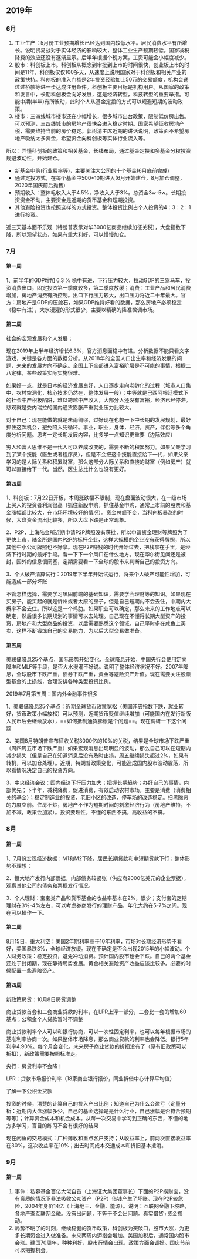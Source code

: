 ## 2019年
### 6月

1. 工业生产：5月份工业预期增长已经达到国内较低水平。居民消费水平有所增长。说明贸易战对于实体经济的影响较大，整体工业生产预期较低。国家减税降费的效应还没有逐渐显示。后半年根据个税方案，工资可能会小幅度减少。
2. 股市：科创板上市。科创板从概念到审批到上市的时间很快，创业板上市的时间是11年，科创板仅仅100多天，从速度上说明国家对于科创板和相关产业的政策扶持。科创板的准入门槛是2年投资经验加上50万的交易额度，机构会通过过桥款等进一步达成注册条件。科创板主要目标是机构用户。从国家的政策和发言中，长期科创板会向好发展，这是经济转型，科技转型的重要举措。可能中期(半年)有所波动，此时个人从基金定投的方式可以规避短期的波动政策。
3. 楼市：三四线城市楼市还在小幅增长，很多城市出台政策，限制低价房出售。可以预测，三四线城市的房地产很快会进入稳定时期。国家希望征收房地产税，需要维持当前的房价稳定。郭树清主席近期的讲话说明，政策面不希望房地产吸纳太多资金，希望资金向科创板等实体行业流入等。

所以：弄懂科创板的政策和相关基金，长线布局，通过基金定投和多基金分权投资规避波动性，开始建仓。

- 新基金申购(行业费率等)，主要关注大公司的十个基金(6月底前完成)
- 通过定投方式，在每个基金中500*10期进入(6月开始建仓，8月加仓调整，2020年国庆前后抛售)
- 预期收入：整体毛收入大于4.5%，净收入大于3%。总资金3w-5w。长期投资资金不动，主要资金是近期的货币基金和短期投资。
- 其他避险投资也按照这样的方式投资。整体投资比例占个人投资的4：3：2：1进行投资。

近三天基本面不乐观（特朗普表示对华3000亿商品继续加征关税），大盘指数下降，所以观望状态，如果有重大利好，可以慢慢加仓。

### 7月

#### 第一周

1、前半年的GDP增加 6.3 % 稳中有进，下行压力较大，拉动GDP的三驾马车，投资消费出口，固定投资第一季度较多，第二季度放缓；消费：工业产品和居民消费增加，房地产消费有所控制。出口下行压力较大，出口压力将近二十年最大。官方：房地产是GDP的压舱石，如果GDP维持好看的数据，那么房地产必须稳定（稳中有进），大水漫灌的形式很少，主要以精确的降准微调市场。

#### 第二周

社会的宏观发展和个人发展；

现在2019年上半年经济增长6.3%，官方消息面稳中有进。分析数据不能只看文字游戏，关键是各方面的数据分析。从2018年的全国人口出生率和经济发展的问题，未来的发展方向不确定。全国上下全部进入富裕阶层是不可能的事情，根据二八定律，某些政策实际实施很难。

如果好一点，就是日本的经济发展良好，人口逐步走向老龄化的过程（城市人口集中，农村空洞化，核心技术仍然在，整体发展一般）；中等就是巴西阿根廷模式下的社会中产积极陷阱，难以跨越中产收入，大部分人还没有富裕，经济已经停滞。悲观就是委内瑞拉的国内通货膨胀严重就业压力比较大。

对于自己：现在能做的就是未雨绸缪，过好现在也想一下中长期的发展规划，最好抓住这次机会，避免陷入死循环。事业，职业，身体，经济，资产，伴侣等多个角度分析问题。思考一定长期发展内容，比多学一点知识更重要（边际效应）

穷人和富人思维不是一代人可以养成改变的，需要不断的积累努力。如果父亲学习到了某个技能（医生或者程序员），但是不会把这个技能直接给下一代，如果父亲学习的是人际关系和积累财富，那么这部分人际关系和直接的财富（例如房产）就可以直接给下一代。当然，医生总比什么也没有更好。

#### 第四周

1、科创板：7月22日开板，本周涨跌幅不限制，现在盘面波动很大，在一级市场上买入的投资者利润很高（抓住新股申购，抓住基金申购，通常上市前的股票和基金涨幅都比较大，在市场环境较好的情况）。资金总额不变，当科创板暴涨的时候，大盘资金流出比较多，所以大盘下跌是正常现象。

2、P2P，上海陆金所近期申请P2P牌照没有获批，所以申请资金理财等牌照为了更快上市，陆金所是国内P2P的标杆企业，这样大规模的企业没有获得牌照，所以其他中小公司牌照也不好拿。现在P2P赚钱的时代开始过去，把钱拿在手里，是经济下行时期的最好手段。看一下下一个风口在什么地方。现在华尔街见闻还是被封，国外的信息很闭塞，定期需要看一下全球的股市来判断自己的投资方向。

3、个人破产清算试行：2019年下半年开始试运行，将来个人破产可能性增加，可能造成一部分坏账

不管怎样选择，需要学习巩固前端的基础知识，需要学会理财等的知识。如果现在买房子，能买起的就是忻州或者太原的房子，但是自己短期内不会去住，中期内大概率不会去住。所以这是一个鸡肋。如果职业可以确定，那么未来的工作地点可以确定，然后很多长期规划的事情可以去处理。自己现在不懂得长期大型资产的投资，房地产和大型商品的投资，以后需要熟悉这个领域。自己平时多在咸鱼上买卖，这样不断锻炼自己的交易能力，为以后大型交易做准备。

#### 第五周

美联储降息25个基点，国际形势开始变化，全球降息开始，中国央行会使用定向降准和MLF等手段，是否大水漫灌不好说。说明了整体经济状况不好。2007年降息，全球股市下跌严重，债券下跌严重，黄金等避险资产升值。现在需要关注股票型基金的止损线，合理安排各种类型投资比例。

2019年7月第五周：国内外金融事件很多

1、美联储降息25个基点：近期全球货币政策宽松（美国非农指数下跌，就业转好，货币政策小幅放松）可以预测，近期货币贬值继续增加（可能国内在发行新版人民币后会继续放水），==如何抵制通货膨胀是个问题==。现在调研一下这个问题

2、美国8月特朗普宣布征收关税3000亿的10%的关税，结果是全球市场下跌严重（周四周五市场下跌严重）如果宏观消息出现明显的波动，那么自己可以在短期内减少损失（但是自己在知道消息后没有及时止损，周五继续损失超过2%，如果有转机，可以加仓处理）。近期，特朗普政策变化，可能造成国内股市波动震荡，所以看情况决定自己的投资方向。

3、中央经济会议：国内经济下行压力加大；把握长期趋势；办好自己的事情，内部优先；下半年，减税降费，促进消费，有效启动农村市场，主要是消费（消费相关的基金）；稳定制造业的投资，老旧小区的改造，停车场的改造稳定。扫黑除恶的力度空前。住房不炒，房地产不作为短期时间的刺激经济行为（房地产维持，不加不减，政策会加紧）。投资要理性，不懂的东西不搞，高收益的不搞。

### 8月

#### 第一周

1、7月份宏观经济数据：M1和M2下降，居民长期贷款和中短期贷款下行；整体形势不理想；

2、恒大地产发行内部票据，内部债务较紧张（供应商2000亿美元的企业票据），观察其他公司的债务和票据发行情况。

3、个人理财：宝宝类产品和货币基金的收益率基本在2%，很少；支付宝的定期理财在3%-4%左右，可以考虑券商发行的理财产品，年化大约在5-7%之间。现在可以操作一下。

#### 第二周

8月15日，重大利空：美国2年期利率高于10年利率，市场对长期经济形势不看好，美国暴跌3%，全球经济放缓。现在不确定是否会出现2015年的小幅波动。个人财务政策：稳定投资，避免冲动消费。预计国内股市也会下跌。自己的两个基金还处于封闭期，现在静待局势发展。黄金相关避险资产收益应该比较多。必要的时候配置一些避险资产。

#### 第四周

新政策房贷：10月8日房贷调整

商业贷款首套和二套商业贷款的利率，在LPR上浮一部分，二套比一套的增加60基点；公积金个人贷款暂时不调整

商业贷款利率个人可以和银行协商，可以一次性固定利率，也可以每年根据市场的基准利率协商一次。如果整体市场降息，那么商业贷款的利率也会降低。银行5年利率4.90%。每个月会变化。未来房子商业贷款的折扣没有了（原有旧政策可以折扣），新政策需要按照标准走。

央行：房贷利率不会降！

LPR：贷款市场报价利率（18家商业银行报价，同业拆借中心计算平均值）

了解一下公积金贷款

投资的时候，清楚的计算自己的投入产出比例；知道自己为什么会盈亏（定量分析：近期内大盘涨幅多少，自己的基金选择是是什么行业，自己涨幅是否符合预期等等）；计算资金成本和机会成本。从每一次交易中学习到正确的东西，不懂的地方多学习，盲目的练习不会有很好的结果

现在闲鱼的交易模式：广种薄收和重点客户支持；从收益率上，前两次直接收益率在30%，这次收益率在10%；出去时间成本交通成本和折旧基本抵消。

### 9月

#### 第一周

1. 事件：私募基金百亿大佬自首（上海证大集团董事长）下面的P2P捞财宝，没有资质的情况下非法吸收公众资产（P2P）借钱产生了坏账。现在P2P较危险，2004年身价14亿（上海地王、金融、能源）。说明：互联网金融下坡路，各地严查互联网金融。没有出问题，不等于不会出问题。真实借贷+资金挪动。
2. 局势不明了的时刻，继续稳健的货币政策，科创板为突破口，股市大涨，为更多长期资金进入做准备。未来两周内沪指会增加。美国加税后，通常国内股市会涨。建国70周年，种种利好，股市行情会出现，政策方面会调好。国庆节前可以把握机会。



